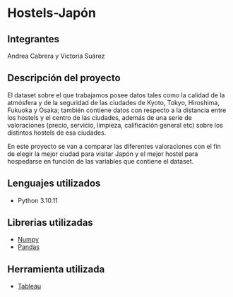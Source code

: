 # Hostels-Japón

## Integrantes
Andrea Cabrera y Victoria Suárez

## Descripción del proyecto

El dataset sobre el que trabajamos posee datos tales como la calidad de la atmósfera y de la seguridad de las ciudades de Kyoto, Tokyo, Hiroshima, Fukuoka y Osaka; también contiene datos con respecto a la distancia entre los hostels y el centro de las ciudades, además de una serie de valoraciones (precio, servicio, limpieza, calificación general etc) sobre los distintos hostels de esa ciudades.

En este proyecto se van a comparar las diferentes valoraciones con el fin de elegir la mejor ciudad para visitar Japón y el mejor hostel para hospedarse en función de las variables que contiene el dataset.

## Lenguajes utilizados
* Python 3.10.11

## Librerias utilizadas
* [Numpy](https://numpy.org/)
* [Pandas](https://pandas.pydata.org/)
  
## Herramienta utilizada
* [Tableau](https://www.tableau.com/es-es/community/public)
